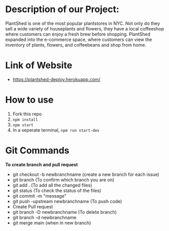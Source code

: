 

# Description of our Project:
PlantShed is one of the most popular plantstores in NYC. Not only do they sell a wide variety of houseplants and flowers, they have a local coffeeshop where customers can enjoy a fresh brew before shopping. PlantShed expanded into the e-commerce space, where customers can view the inventory of plants, flowers, and coffeebeans and shop from home.


# Link of Website
- https://plantshed-deploy.herokuapp.com/

# How to use 
1. Fork this repo
2. `npm install`
3. `npm start`
4. In a seperate terminal, `npm run start-dev`

# Git Commands
 **To create branch and pull request**
- git checkout -b newbranchname (create a new branch for each issue) 
- git branch (To confirm which branch you are on)
- git add . (To add all the changed files) 
- git status (To check the status of the files) 
- git commit -m "message"
- git push -upstream newbranchname (To push code)
- Create Pull request 
- git branch -D newbranchname (To delete branch)
- git branch -d newbranchname
- git merge main (when in new branch)



